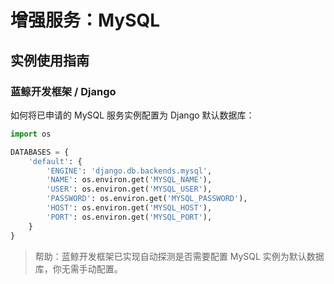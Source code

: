 # 增强服务：MySQL

## 实例使用指南

### 蓝鲸开发框架 / Django

如何将已申请的 MySQL 服务实例配置为 Django 默认数据库：

```python
import os

DATABASES = {
    'default': {
        'ENGINE': 'django.db.backends.mysql', 
        'NAME': os.environ.get('MYSQL_NAME'),
        'USER': os.environ.get('MYSQL_USER'),
        'PASSWORD': os.environ.get('MYSQL_PASSWORD'),
        'HOST': os.environ.get('MYSQL_HOST'), 
        'PORT': os.environ.get('MYSQL_PORT'),
    }
}
```

> 帮助：蓝鲸开发框架已实现自动探测是否需要配置 MySQL 实例为默认数据库，你无需手动配置。

